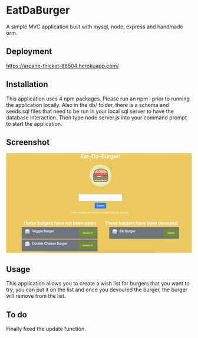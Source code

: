 # EatDaBurger
A simple MVC application built with mysql, node, express and handmade orm. 

## Deployment 
https://arcane-thicket-88504.herokuapp.com/

## Installation
This application uses 4 npm packages. Please run an npm i prior to running the application locally. Also in the db/ folder, there is a schema and seeds.sql files that need to be run in your local sql server to have the database interaction. Then type node server.js into your command prompt to start the application.

## Screenshot
![screenshot](public/assets/picture/screenshot1.png)


## Usage
This application allows you to create a wish list for burgers that you want to try, you can put it on the list and once you devoured the burger, the burger will remove from the list.

## To do
Finally fixed the update function.
